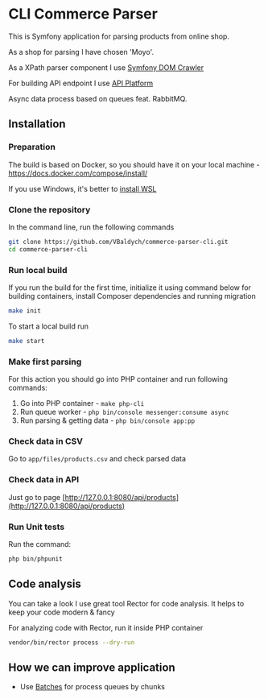 # CLI Commerce Parser

This is Symfony application for parsing products from online shop.

As a shop for parsing I have chosen 'Moyo'.

As a XPath parser component I use [Symfony DOM Crawler](https://symfony.com/doc/current/components/dom_crawler.html)

For building API endpoint I use [API Platform](https://symfony.com/doc/6.4/the-fast-track/en/26-api.html)

Async data process based on queues feat. RabbitMQ.

## Installation

### Preparation

The build is based on Docker, so you should have it on your local machine - https://docs.docker.com/compose/install/

If you use Windows, it's better to [install WSL](https://documentation.ubuntu.com/wsl/en/latest/guides/install-ubuntu-wsl2/)

### Clone the repository

In the command line, run the following commands
```bash
git clone https://github.com/VBaldych/commerce-parser-cli.git
cd commerce-parser-cli
```

### Run local build

If you run the build for the first time, initialize it using command below for building containers,
install Composer dependencies and running migration
```bash
make init
```

To start a local build run
```bash
make start
```
### Make first parsing

For this action you should go into PHP container and run following commands:

1. Go into PHP container - `make php-cli`
1. Run queue worker - `php bin/console messenger:consume async`
2. Run parsing & getting data - `php bin/console app:pp`

### Check data in CSV
Go to `app/files/products.csv` and check parsed data

### Check data in API
Just go to page [http://127.0.0.1:8080/api/products](http://127.0.0.1:8080/api/products)

### Run Unit tests

Run the command:
```bash
php bin/phpunit
```

## Code analysis
You can take a look I use great tool Rector for code analysis. It helps to keep your code modern & fancy

For analyzing code with Rector, run it inside PHP container

```bash
vendor/bin/rector process --dry-run
```
## How we can improve application
- Use [Batches](https://symfony.com/doc/current/messenger.html#process-messages-by-batches) for process queues by chunks
